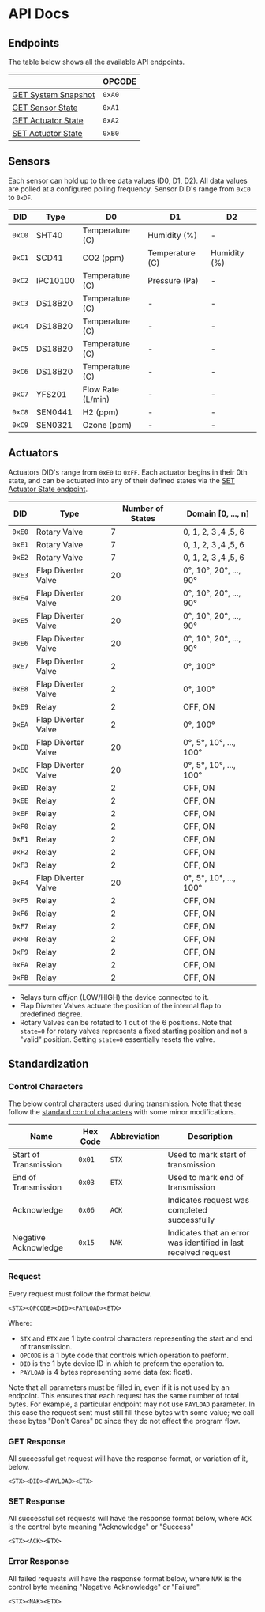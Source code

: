 # API Docs

## Endpoints

The table below shows all the available API endpoints.

|  | OPCODE |
|--|--------|
| [GET System Snapshot](endpoints/getSnapshot.md) | `0xA0` |
| [GET Sensor State](endpoints/getSensorState.md) | `0xA1` |
| [GET Actuator State](endpoints/getActuatorState.md) | `0xA2` |
| [SET Actuator State](endpoints/setActuatorState.md) | `0xB0` |

## Sensors

Each sensor can hold up to three data values (D0, D1, D2). All data values are polled at a configured polling frequency. Sensor DID's range from `0xC0` to `0xDF`.

| DID | Type | D0 | D1 | D2 |
|------|-----|----|----|----|
| `0xC0` | SHT40 | Temperature (C) | Humidity (%) | - |
| `0xC1` | SCD41 | CO2 (ppm) | Temperature (C) | Humidity (%) |
| `0xC2` | IPC10100 | Temperature (C) | Pressure (Pa) | - |
| `0xC3` | DS18B20 | Temperature (C) | - | - |
| `0xC4` | DS18B20 | Temperature (C) | - | - |
| `0xC5` | DS18B20 | Temperature (C) | - | - |
| `0xC6` | DS18B20 | Temperature (C) | - | - |
| `0xC7` | YFS201 | Flow Rate (L/min) | - | - |
| `0xC8` | SEN0441 | H2 (ppm) | - | - |
| `0xC9` | SEN0321 | Ozone (ppm) | - | - |

## Actuators

Actuators DID's range from `0xE0` to `0xFF`. Each actuator begins in their 0th state, and can be actuated into any of their defined states via the [SET Actuator State endpoint](endpoints/setActuatorState.md).

| DID | Type | Number of States | Domain [0, ..., n] | 
|------|-----|------------------|--------------------|
| `0xE0` | Rotary Valve | 7 | 0, 1, 2, 3 ,4 ,5, 6 |
| `0xE1` | Rotary Valve | 7 | 0, 1, 2, 3 ,4 ,5, 6 |
| `0xE2` | Rotary Valve | 7 | 0, 1, 2, 3 ,4 ,5, 6 |
| `0xE3` | Flap Diverter Valve | 20 | 0&deg;, 10&deg;, 20&deg;, ..., 90&deg; |
| `0xE4` | Flap Diverter Valve | 20 | 0&deg;, 10&deg;, 20&deg;, ..., 90&deg; |
| `0xE5` | Flap Diverter Valve | 20 | 0&deg;, 10&deg;, 20&deg;, ..., 90&deg; |
| `0xE6` | Flap Diverter Valve | 20 | 0&deg;, 10&deg;, 20&deg;, ..., 90&deg; |
| `0xE7` | Flap Diverter Valve | 2 | 0&deg;, 100&deg; |
| `0xE8` | Flap Diverter Valve | 2 | 0&deg;, 100&deg; |
| `0xE9` | Relay | 2 | OFF, ON |
| `0xEA` | Flap Diverter Valve | 2 | 0&deg;, 100&deg; |
| `0xEB` | Flap Diverter Valve | 20 | 0&deg;, 5&deg;, 10&deg;, ..., 100&deg; |
| `0xEC` | Flap Diverter Valve | 20 | 0&deg;, 5&deg;, 10&deg;, ..., 100&deg; |
| `0xED` | Relay | 2 | OFF, ON |
| `0xEE` | Relay | 2 | OFF, ON |
| `0xEF` | Relay | 2 | OFF, ON |
| `0xF0` | Relay | 2 | OFF, ON |
| `0xF1` | Relay | 2 | OFF, ON |
| `0xF2` | Relay | 2 | OFF, ON |
| `0xF3` | Relay | 2 | OFF, ON |
| `0xF4` | Flap Diverter Valve | 20 | 0&deg;, 5&deg;, 10&deg;, ..., 100&deg; |
| `0xF5` | Relay | 2 | OFF, ON |
| `0xF6` | Relay | 2 | OFF, ON |
| `0xF7` | Relay | 2 | OFF, ON |
| `0xF8` | Relay | 2 | OFF, ON |
| `0xF9` | Relay | 2 | OFF, ON |
| `0xFA` | Relay | 2 | OFF, ON |
| `0xFB` | Relay | 2 | OFF, ON |

- Relays turn off/on (LOW/HIGH) the device connected to it.
- Flap Diverter Valves actuate the position of the internal flap to predefined degree. 
- Rotary Valves can be rotated to 1 out of the 6 positions. Note that `state=0` for rotary valves represents a fixed starting position and not a "valid"  position. Setting `state=0` essentially resets the valve.

## Standardization

### Control Characters

The below control characters used during transmission. Note that these follow the [standard control characters](https://www.geeksforgeeks.org/control-characters/) with some minor modifications.

| Name | Hex Code | Abbreviation | Description |
|------|----------|--------------|-------------|
| Start of Transmission | `0x01` | `STX` | Used to mark start of transmission |
| End of Transmission | `0x03` | `ETX` | Used to mark end of transmission |
| Acknowledge | `0x06` | `ACK` | Indicates request was completed successfully |
| Negative Acknowledge | `0x15` | `NAK` | Indicates that an error was identified in last received request |

### Request

Every request must follow the format below.

```
<STX><OPCODE><DID><PAYLOAD><ETX>
```

Where: 
* `STX` and `ETX` are 1 byte control characters representing the start and end of transmission.
* `OPCODE` is a 1 byte code that controls which operation to preform.
* `DID` is the 1 byte device ID in which to preform the operation to.
* `PAYLOAD` is 4 bytes representing some data (ex: float).

Note that all parameters must be filled in, even if it is not used by an endpoint. This ensures that each request has the same number of total bytes. For example, a particular endpoint may not use `PAYLOAD` parameter. In this case the request sent must still fill these bytes with some value; we call these bytes "Don't Cares" `DC` since they do not effect the program flow.

### GET Response

All successful get request will have the response format, or variation of it, below.

```
<STX><DID><PAYLOAD><ETX>
```

### SET Response

All successful set requests will have the response format below, where `ACK` is the control byte meaning "Acknowledge" or "Success"

```
<STX><ACK><ETX>
```

### Error Response

All failed requests will have the response format below, where `NAK` is the control byte meaning "Negative Acknowledge" or "Failure".

```
<STX><NAK><ETX>
```
